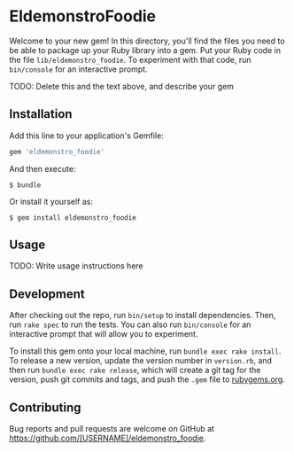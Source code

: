 # EldemonstroFoodie

Welcome to your new gem! In this directory, you'll find the files you need to be able to package up your Ruby library into a gem. Put your Ruby code in the file `lib/eldemonstro_foodie`. To experiment with that code, run `bin/console` for an interactive prompt.

TODO: Delete this and the text above, and describe your gem

## Installation

Add this line to your application's Gemfile:

```ruby
gem 'eldemonstro_foodie'
```

And then execute:

    $ bundle

Or install it yourself as:

    $ gem install eldemonstro_foodie

## Usage

TODO: Write usage instructions here

## Development

After checking out the repo, run `bin/setup` to install dependencies. Then, run `rake spec` to run the tests. You can also run `bin/console` for an interactive prompt that will allow you to experiment.

To install this gem onto your local machine, run `bundle exec rake install`. To release a new version, update the version number in `version.rb`, and then run `bundle exec rake release`, which will create a git tag for the version, push git commits and tags, and push the `.gem` file to [rubygems.org](https://rubygems.org).

## Contributing

Bug reports and pull requests are welcome on GitHub at https://github.com/[USERNAME]/eldemonstro_foodie.
